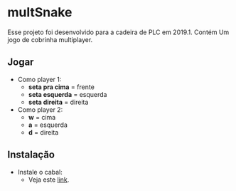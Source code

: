 # multSnake

Esse projeto foi desenvolvido para a cadeira de PLC em 2019.1.
Contém Um jogo de cobrinha multiplayer.

## Jogar

- Como player 1: 
    - **seta pra cima** = frente
    - **seta esquerda** = esquerda
    - **seta direita** = direita
- Como player 2: 
    - **w** = cima
    - **a** = esquerda
    - **d** = direita

## Instalação

- Instale o cabal:
    - Veja este [link](https://www.haskell.org/cabal/).

